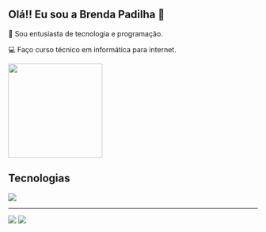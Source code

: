 ## Olá!! Eu sou a Brenda Padilha 👋

🌟 Sou entusiasta de tecnologia e programação.

💻 Faço curso técnico em informática para internet.

<div>
   <img height=190em src="https://github-readme-streak-stats.herokuapp.com/?user=dartres" />

## Tecnologias
<img src="https://skillicons.dev/icons?i=js,html,css,php,mysql,sqlite,laravel,nodejs,react,git,github" />

<hr>
<a href="mailto:bpadilhaferreira@gmail.com"><img src="https://img.shields.io/badge/Gmail-D14836?style=for-the-badge&logo=gmail&logoColor=white" /></a>
<a href="https://www.instagram.com/d.artres"><img src="https://img.shields.io/badge/Instagram-E4405F?style=for-the-badge&logo=instagram&logoColor=white" /></a>

